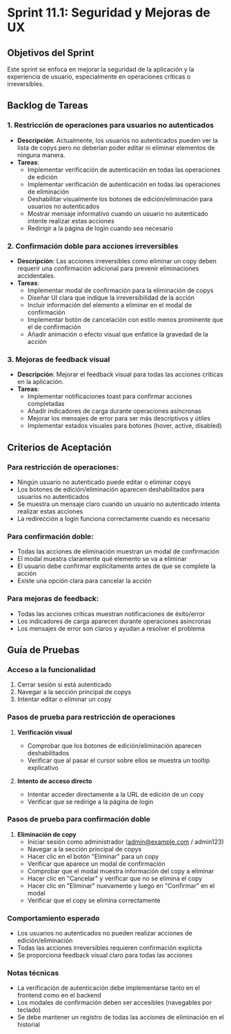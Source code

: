 # Sprint 11.1: Seguridad y Mejoras de UX

## Objetivos del Sprint

Este sprint se enfoca en mejorar la seguridad de la aplicación y la experiencia de usuario, especialmente en operaciones críticas o irreversibles.

## Backlog de Tareas

### 1. Restricción de operaciones para usuarios no autenticados

- **Descripción**: Actualmente, los usuarios no autenticados pueden ver la lista de copys pero no deberían poder editar ni eliminar elementos de ninguna manera.
- **Tareas**:
  - Implementar verificación de autenticación en todas las operaciones de edición
  - Implementar verificación de autenticación en todas las operaciones de eliminación
  - Deshabilitar visualmente los botones de edición/eliminación para usuarios no autenticados
  - Mostrar mensaje informativo cuando un usuario no autenticado intente realizar estas acciones
  - Redirigir a la página de login cuando sea necesario

### 2. Confirmación doble para acciones irreversibles

- **Descripción**: Las acciones irreversibles como eliminar un copy deben requerir una confirmación adicional para prevenir eliminaciones accidentales.
- **Tareas**:
  - Implementar modal de confirmación para la eliminación de copys
  - Diseñar UI clara que indique la irreversibilidad de la acción
  - Incluir información del elemento a eliminar en el modal de confirmación
  - Implementar botón de cancelación con estilo menos prominente que el de confirmación
  - Añadir animación o efecto visual que enfatice la gravedad de la acción

### 3. Mejoras de feedback visual

- **Descripción**: Mejorar el feedback visual para todas las acciones críticas en la aplicación.
- **Tareas**:
  - Implementar notificaciones toast para confirmar acciones completadas
  - Añadir indicadores de carga durante operaciones asíncronas
  - Mejorar los mensajes de error para ser más descriptivos y útiles
  - Implementar estados visuales para botones (hover, active, disabled)

## Criterios de Aceptación

### Para restricción de operaciones:
- Ningún usuario no autenticado puede editar o eliminar copys
- Los botones de edición/eliminación aparecen deshabilitados para usuarios no autenticados
- Se muestra un mensaje claro cuando un usuario no autenticado intenta realizar estas acciones
- La redirección a login funciona correctamente cuando es necesario

### Para confirmación doble:
- Todas las acciones de eliminación muestran un modal de confirmación
- El modal muestra claramente qué elemento se va a eliminar
- El usuario debe confirmar explícitamente antes de que se complete la acción
- Existe una opción clara para cancelar la acción

### Para mejoras de feedback:
- Todas las acciones críticas muestran notificaciones de éxito/error
- Los indicadores de carga aparecen durante operaciones asíncronas
- Los mensajes de error son claros y ayudan a resolver el problema

## Guía de Pruebas

### Acceso a la funcionalidad
1. Cerrar sesión si está autenticado
2. Navegar a la sección principal de copys
3. Intentar editar o eliminar un copy

### Pasos de prueba para restricción de operaciones
1. **Verificación visual**
   - Comprobar que los botones de edición/eliminación aparecen deshabilitados
   - Verificar que al pasar el cursor sobre ellos se muestra un tooltip explicativo

2. **Intento de acceso directo**
   - Intentar acceder directamente a la URL de edición de un copy
   - Verificar que se redirige a la página de login

### Pasos de prueba para confirmación doble
1. **Eliminación de copy**
   - Iniciar sesión como administrador (admin@example.com / admin123)
   - Navegar a la sección principal de copys
   - Hacer clic en el botón "Eliminar" para un copy
   - Verificar que aparece un modal de confirmación
   - Comprobar que el modal muestra información del copy a eliminar
   - Hacer clic en "Cancelar" y verificar que no se elimina el copy
   - Hacer clic en "Eliminar" nuevamente y luego en "Confirmar" en el modal
   - Verificar que el copy se elimina correctamente

### Comportamiento esperado
- Los usuarios no autenticados no pueden realizar acciones de edición/eliminación
- Todas las acciones irreversibles requieren confirmación explícita
- Se proporciona feedback visual claro para todas las acciones

### Notas técnicas
- La verificación de autenticación debe implementarse tanto en el frontend como en el backend
- Los modales de confirmación deben ser accesibles (navegables por teclado)
- Se debe mantener un registro de todas las acciones de eliminación en el historial
